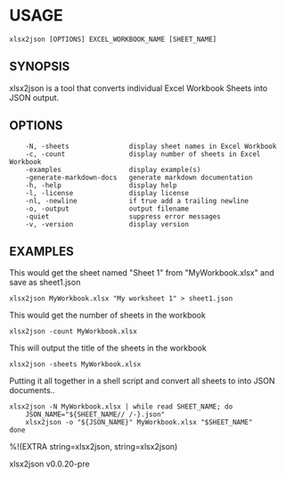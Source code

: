 
# USAGE

	xlsx2json [OPTIONS] EXCEL_WORKBOOK_NAME [SHEET_NAME]

## SYNOPSIS


xlsx2json is a tool that converts individual Excel Workbook Sheets into
JSON output.


## OPTIONS

```
    -N, -sheets               display sheet names in Excel Workbook
    -c, -count                display number of sheets in Excel Workbook
    -examples                 display example(s)
    -generate-markdown-docs   generate markdown documentation
    -h, -help                 display help
    -l, -license              display license
    -nl, -newline             if true add a trailing newline
    -o, -output               output filename
    -quiet                    suppress error messages
    -v, -version              display version
```


## EXAMPLES


This would get the sheet named "Sheet 1" from "MyWorkbook.xlsx" and save as sheet1.json

    xlsx2json MyWorkbook.xlsx "My worksheet 1" > sheet1.json

This would get the number of sheets in the workbook

    xlsx2json -count MyWorkbook.xlsx

This will output the title of the sheets in the workbook

    xlsx2json -sheets MyWorkbook.xlsx

Putting it all together in a shell script and convert all sheets to
into JSON documents..

	xlsx2json -N MyWorkbook.xlsx | while read SHEET_NAME; do
    	JSON_NAME="${SHEET_NAME// /-}.json"
    	xlsx2json -o "${JSON_NAME}" MyWorkbook.xlsx "$SHEET_NAME"
	done    
%!(EXTRA string=xlsx2json, string=xlsx2json)

xlsx2json v0.0.20-pre
